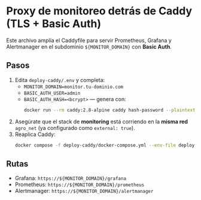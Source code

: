
# Proxy de monitoreo detrás de Caddy (TLS + Basic Auth)

Este archivo amplía el Caddyfile para servir Prometheus, Grafana y Alertmanager en el subdominio `${MONITOR_DOMAIN}` con **Basic Auth**.

## Pasos
1) Edita `deploy-caddy/.env` y completa:
   - `MONITOR_DOMAIN=monitor.tu-dominio.com`
   - `BASIC_AUTH_USER=admin`
   - `BASIC_AUTH_HASH=<bcrypt>` — genera con:
     ```bash
     docker run --rm caddy:2.8-alpine caddy hash-password --plaintext 'tu-pass'
     ```
2) Asegúrate que el stack de **monitoring** está corriendo en la **misma red** `agro_net` (ya configurado como `external: true`).
3) Reaplica Caddy:
   ```bash
   docker compose -f deploy-caddy/docker-compose.yml --env-file deploy-caddy/.env up -d --build
   ```

## Rutas
- Grafana: `https://${MONITOR_DOMAIN}/grafana`
- Prometheus: `https://${MONITOR_DOMAIN}/prometheus`
- Alertmanager: `https://${MONITOR_DOMAIN}/alertmanager`
